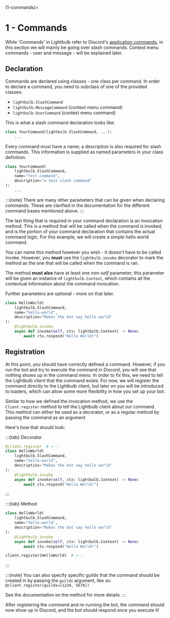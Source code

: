 (1-commands)=
# 1 - Commands

While 'Commands' in Lightbulb refer to Discord's [application commands](https://discord.com/developers/docs/interactions/overview#commands), in this section we will mainly be going over _slash_ commands. Context menu commands - user and message - will be explained later.

## Declaration

Commands are declared using classes - one class per command. In order to declare a
command, you need to subclass of one of the provided classes:

- `lightbulb.SlashCommand`
- `lightbulb.MessageCommand` (context menu command)
- `lightbulb.UserCommand` (context menu command)

This is what a slash command declaration looks like:

```python
class YourCommand(lightbulb.SlashCommand, ...):
    ...
```

Every command must have a name; a description is also required for slash commands. This information is supplied as
named parameters in your class definition.

```python
class YourCommand(
    lightbulb.SlashCommand,
    name="test-command",
    description="a test slash command"
):
    ...
```

:::{note}
There are many other parameters that can be given when declaring commands. These are clarified in the documentation
for the different command bases mentioned above.
:::

The last thing that is required in your command declaration is an invocation method. This is a method that will be
called when the command is invoked, and is the portion of your command declaration that contains the actual command
logic. For this example, we will create a simple hello world command.

You can name this method however you wish - it doesn't have to be called invoke. However, you **must** use the
`lightbulb.invoke` decorator to mark the method as the one that will be called when the command is ran.

The method **must also** have at least one *non-self* parameter; this parameter will be given an instance of
`lightbulb.Context`, which contains all the contextual information about the command invocation.

Further parameters are optional - more on that later.

```python
class HelloWorld(
    lightbulb.SlashCommand,
    name="hello-world",
    description="Makes the bot say hello world"
):
    @lightbulb.invoke
    async def invoke(self, ctx: lightbulb.Context) -> None:
        await ctx.respond("Hello World!")
```

## Registration

At this point, you should have correctly defined a command. However, if you run the bot and try to execute the command
in Discord, you will see that nothing shows up in the command menu. In order to fix this, we need to tell the Lightbulb
client that the command exists. For now, we will register the command directly to the Lightbulb client, but later on
you will be introduced to loaders, which can allow some more flexibility in how you set up your bot.

Similar to how we defined the invocation method, we use the `Client.register` method to tell the Lightbulb client
about our command. This method can either be used as a decorator, or as a regular method by passing the command
as an argument

Here's how that should look:

:::{tab} Decorator
```python
@client.register  # <---
class HelloWorld(
    lightbulb.SlashCommand,
    name="hello-world",
    description="Makes the bot say hello world"
):
    @lightbulb.invoke
    async def invoke(self, ctx: lightbulb.Context) -> None:
        await ctx.respond("Hello World!")
```
:::

:::{tab} Method
```python
class HelloWorld(
    lightbulb.SlashCommand,
    name="hello-world",
    description="Makes the bot say hello world"
):
    @lightbulb.invoke
    async def invoke(self, ctx: lightbulb.Context) -> None:
        await ctx.respond("Hello World!")

client.register(HelloWorld)  # <---
```
:::

:::{note}
You can also specify specific guilds that the command should be created in by passing the `guilds` argument, like so:
`@client.register(guilds=[1234, 5678])`

See the documentation on the method for more details.
:::

After registering the command and re-running the bot, the command should now show up in Discord, and the bot should
respond once you execute it!
